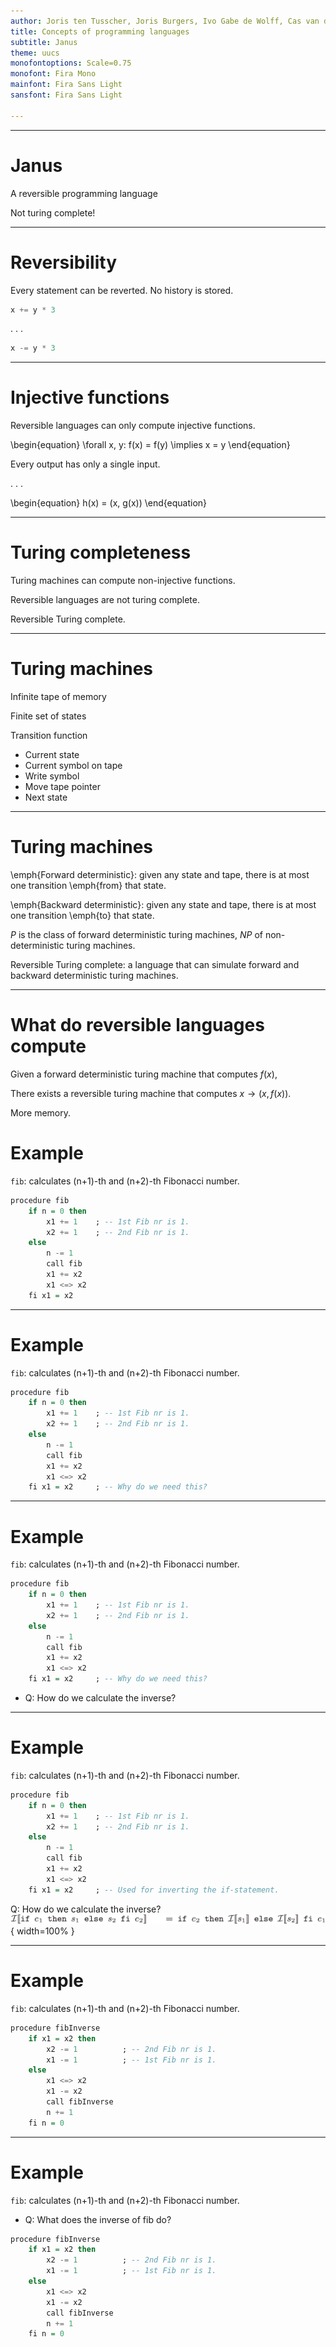 ```yaml
---
author: Joris ten Tusscher, Joris Burgers, Ivo Gabe de Wolff, Cas van der Rest, Orestis Melkonian
title: Concepts of programming languages
subtitle: Janus
theme: uucs
monofontoptions: Scale=0.75
monofont: Fira Mono
mainfont: Fira Sans Light
sansfont: Fira Sans Light

---
```


---

# Janus

A reversible programming language

Not turing complete!

---

# Reversibility

Every statement can be reverted.
No history is stored.

```haskell
x += y * 3
```

. . .

```haskell
x -= y * 3
```

---

# Injective functions
Reversible languages can only compute injective functions.

\begin{equation}
\forall x, y: f(x) = f(y) \implies x = y
\end{equation}

Every output has only a single input.

. . .

\begin{equation}
h(x) = (x, g(x))
\end{equation}

---

# Turing completeness
Turing machines can compute non-injective functions.

Reversible languages are not turing complete.

Reversible Turing complete.

---

# Turing machines

Infinite tape of memory

Finite set of states

Transition function

- Current state
- Current symbol on tape
- Write symbol
- Move tape pointer
- Next state

---

# Turing machines

\emph{Forward deterministic}: given any state and tape, there is at most one transition \emph{from} that state.

\emph{Backward deterministic}: given any state and tape, there is at most one transition \emph{to} that state.

$P$ is the class of forward deterministic turing machines, $NP$ of non-deterministic turing machines.

Reversible Turing complete: a language that can simulate forward and backward deterministic turing machines.

---

# What do reversible languages compute

Given a forward deterministic turing machine that computes $f(x)$,

There exists a reversible turing machine that computes $x \rightarrow (x, f(x))$.

More memory.

# Example

```fib```: calculates (n+1)-th and (n+2)-th Fibonacci number.

```haskell
procedure fib
	if n = 0 then
		x1 += 1    ; -- 1st Fib nr is 1.
		x2 += 1    ; -- 2nd Fib nr is 1.
	else
		n -= 1
		call fib
		x1 += x2
		x1 <=> x2
	fi x1 = x2
```

---

# Example

```fib```: calculates (n+1)-th and (n+2)-th Fibonacci number.

```haskell
procedure fib
	if n = 0 then
		x1 += 1    ; -- 1st Fib nr is 1.
		x2 += 1    ; -- 2nd Fib nr is 1.
	else
		n -= 1
		call fib
		x1 += x2
		x1 <=> x2
	fi x1 = x2     ; -- Why do we need this?
```

---

# Example

```fib```: calculates (n+1)-th and (n+2)-th Fibonacci number.

```haskell
procedure fib
	if n = 0 then
		x1 += 1    ; -- 1st Fib nr is 1.
		x2 += 1    ; -- 2nd Fib nr is 1.
	else
		n -= 1
		call fib
		x1 += x2
		x1 <=> x2
	fi x1 = x2     ; -- Why do we need this?
```
* Q: How do we calculate the inverse?

---

# Example

```fib```: calculates (n+1)-th and (n+2)-th Fibonacci number.

```haskell
procedure fib
	if n = 0 then
		x1 += 1    ; -- 1st Fib nr is 1.
		x2 += 1    ; -- 2nd Fib nr is 1.
	else
		n -= 1
		call fib
		x1 += x2
		x1 <=> x2
	fi x1 = x2     ; -- Used for inverting the if-statement.
```

Q: How do we calculate the inverse?
![The statement inverter for Janus if statements.](img/if-inverse.png "The statement inverter for Janus if statements."){ width=100% }

---

# Example

```fib```: calculates (n+1)-th and (n+2)-th Fibonacci number.

```haskell
procedure fibInverse
	if x1 = x2 then
		x2 -= 1          ; -- 2nd Fib nr is 1.
		x1 -= 1          ; -- 1st Fib nr is 1.
	else
		x1 <=> x2
		x1 -= x2
		call fibInverse
		n += 1
	fi n = 0
```

---

# Example

```fib```: calculates (n+1)-th and (n+2)-th Fibonacci number.

* Q: What does the inverse of fib do?

```haskell
procedure fibInverse
	if x1 = x2 then
		x2 -= 1          ; -- 2nd Fib nr is 1.
		x1 -= 1          ; -- 1st Fib nr is 1.
	else
		x1 <=> x2
		x1 -= x2
		call fibInverse
		n += 1
	fi n = 0
```

<!-- Local Variables:  -->
<!-- pandoc/write: beamer -->
<!-- pandoc/latex-engine: "xelatex" -->
<!-- pandoc/template: "beamer-template.tex" -->
<!-- End:  -->
